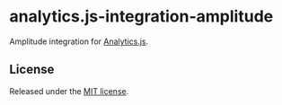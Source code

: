 # analytics.js-integration-amplitude

Amplitude integration for [Analytics.js][].

## License

Released under the [MIT license](LICENSE).


[Analytics.js]: https://docs.metarouter.io/v2/clickstream/destinations/amplitude.html
